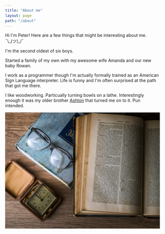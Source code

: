 ```yaml
---
title: "About me"
layout: page
path: "/about"
---
```


Hi I'm Peter! Here are a few things that might be interesting about me. ¯\\\_(ツ)_/¯

I'm the second oldest of six boys.

Started a family of my own with my awesome wife Amanda and our new baby Rowan.

I work as a programmer though I'm actually formally trained as an American Sign
Language interpreter. Life is funny and I'm often surprised at the path
that got me there.

I like woodworking. Particually turning bowls on a lathe. Interestingly enough
it was my older brother [Ashton](https://ashton.snelgrove.family) that turned
me on to it. Pun intended.

![My super cool family](./1.jpg)
